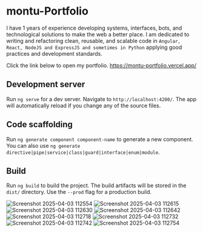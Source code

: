 # montu-Portfolio 
I have 1 years of experience developing systems, interfaces, bots, and technological solutions to make the web a better place. I am dedicated to writing and refactoring clean, reusable, and scalable code in `Angular, React, NodeJS and ExpressJS and sometimes in Python` applying good practices and development standards.

Click the link below to open my portfolio.
<https://montu-portfolio.vercel.app/> 

## Development server

Run `ng serve` for a dev server. Navigate to `http://localhost:4200/`. The app will automatically reload if you change any of the source files.

## Code scaffolding

Run `ng generate component component-name` to generate a new component. You can also use `ng generate directive|pipe|service|class|guard|interface|enum|module`.

## Build

Run `ng build` to build the project. The build artifacts will be stored in the `dist/` directory. Use the `--prod` flag for a production build.


![Screenshot 2025-04-03 112554](https://github.com/user-attachments/assets/23f16ece-2e8a-44f1-8ef3-08ef917d44d7)
![Screenshot 2025-04-03 112615](https://github.com/user-attachments/assets/72abfc7b-e5e1-4627-ab56-f961dadd5a78)
![Screenshot 2025-04-03 112630](https://github.com/user-attachments/assets/3466fca4-bc72-4998-8e2e-ce068d16f293)
![Screenshot 2025-04-03 112642](https://github.com/user-attachments/assets/ffd1b757-2732-4664-8de5-9e5da5a7873c)
![Screenshot 2025-04-03 112718](https://github.com/user-attachments/assets/053cef21-71c9-49cc-9c6d-faa1cb44ecde)
![Screenshot 2025-04-03 112732](https://github.com/user-attachments/assets/7f3a0f05-b3df-4424-9182-2da2bee3d201)
![Screenshot 2025-04-03 112742](https://github.com/user-attachments/assets/2aac0d7a-18a4-4343-a4ef-a9e26322778b)
![Screenshot 2025-04-03 112754](https://github.com/user-attachments/assets/eaa59ac6-a525-4e60-b522-44af0e1f1218)

